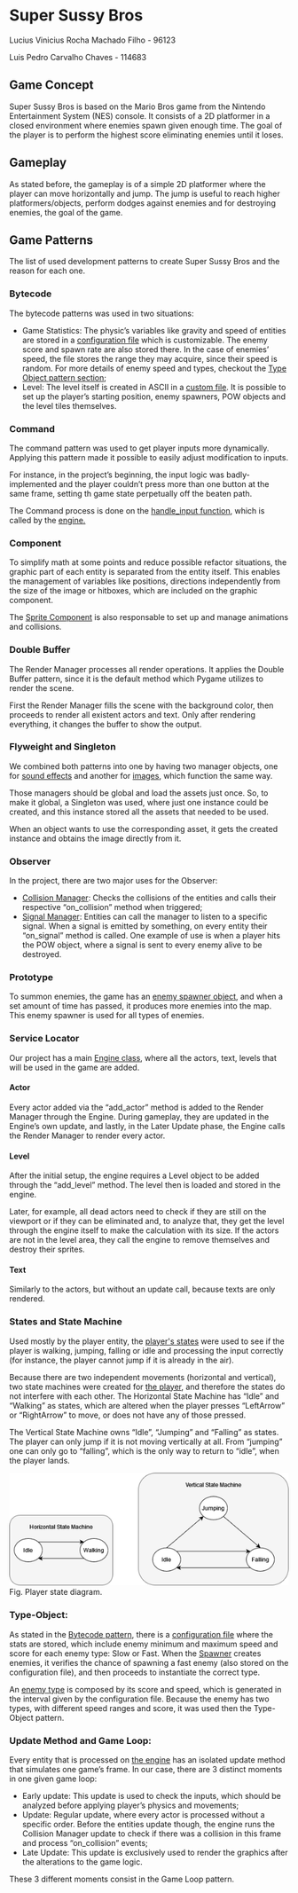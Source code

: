 # Super Sussy Bros
Lucius Vinicius Rocha Machado Filho - 96123

Luis Pedro Carvalho Chaves - 114683

## Game Concept
Super Sussy Bros is based on the Mario Bros game from the Nintendo Entertainment System (NES) console. It consists of a 2D platformer in a closed environment where enemies spawn given enough time.  The goal of the player is to perform the highest score eliminating enemies until it loses.

## Gameplay
As stated before, the gameplay is of a simple 2D platformer where the player can move horizontally and jump. The jump is useful to reach higher platformers/objects, perform dodges against enemies and for destroying enemies, the goal of the game.

## Game Patterns
The list of used development patterns to create Super Sussy Bros and the reason for each one.

### Bytecode
The bytecode patterns was used in two situations:

- Game Statistics: The physic’s variables like gravity and speed of entities are stored in a [configuration file](projeto/config.json) which is customizable. The enemy score and spawn rate are also stored there. In the case of enemies’ speed, the file stores the range they may acquire, since their speed is random. For more details of enemy speed and types, checkout the [Type Object pattern section](#type-object);
- Level: The level itself is created in ASCII in a [custom file](projeto/maps/test1.map). It is possible to set up the player’s starting position, enemy spawners, POW objects and the level tiles themselves.

### Command
The command pattern was used to get player inputs more dynamically. Applying this pattern made it possible to easily adjust modification to inputs.

For instance, in the project’s beginning, the input logic was badly-implemented and the player couldn’t press more than one button at the same frame, setting th game state perpetually off the beaten path.

The Command process is done on the [handle_input function](projeto/source/input_manager.py), which is called by the [engine.](projeto/source/engine.py)

### Component
To simplify math at some points and reduce possible refactor situations, the graphic part of each entity is separated from the entity itself. This enables the management of variables like positions, directions independently from the size of the image or hitboxes, which are included on the graphic component.

The [Sprite Component](projeto/source/sprite_component.py) is also responsable to set up and manage animations and collisions.

### Double Buffer
The Render Manager processes all render operations. It applies the Double Buffer pattern, since it is the default method which Pygame utilizes to render the scene.

First the Render Manager fills the scene with the background color, then proceeds to render all existent actors and text. Only after rendering everything, it changes the buffer to show the output.

### Flyweight and Singleton
We combined both patterns into one by having two manager objects, one for [sound effects](projeto/source/sound_loader.py) and another for [images](projeto/source/render_manager.py), which function the same way.

Those managers should be global and load the assets just once. So, to make it global, a Singleton was used, where just one instance could be created, and this instance stored all the assets that needed to be used.

When an object wants to use the corresponding asset, it gets the created instance and obtains the image directly from it.

### Observer
In the project, there are two major uses for the Observer:

- [Collision Manager](projeto/source/collision_manager.py): Checks the collisions of the entities and calls their respective “on_collision” method when triggered;
- [Signal Manager](projeto/source/signal_manager.py): Entities can call the manager to listen to a specific signal. When a signal is emitted by something, on every entity their “on_signal” method is called. One example of use is when a player hits the POW object, where a signal is sent to every enemy alive to be destroyed.

### Prototype
To summon enemies, the game has an [enemy spawner object](projeto/source/enemy_spawner.py), and when a set amount of time has passed, it produces more enemies into the map. This enemy spawner is used for all types of enemies.

### Service Locator
Our project has a main [Engine class](projeto/source/engine.py), where all the actors, text, levels that will be used in the game are added. 

#### Actor
Every actor added via the “add_actor” method is added to the Render Manager through the Engine. During gameplay, they are updated in the Engine’s own update, and lastly, in the Later Update phase, the Engine calls the Render Manager to render every actor.

#### Level
After the initial setup, the engine requires a Level object to be added through the “add_level” method. The level then is loaded and stored in the engine.

Later, for example, all dead actors need to check if they are still on the viewport or if they can be eliminated and, to analyze that, they get the level through the engine itself to make the calculation with its size. If the actors are not in the level area, they call the engine to remove themselves and destroy their sprites.

#### Text
Similarly to the actors, but without an update call, because texts are only rendered.

### States and State Machine
Used mostly by the player entity, the [player's states](projeto/source/player_states.py) were used to see if the player is walking, jumping, falling or idle and processing the input correctly (for instance, the player cannot jump if it is already in the air).

Because there are two independent movements (horizontal and vertical), two state machines were created for [the player](projeto/source/player.py), and therefore the states do not interfere with each other.
The Horizontal State Machine has “Idle” and “Walking” as states, which are altered when the player presses “LeftArrow” or “RightArrow” to move, or does not have any of those pressed.

The Vertical State Machine owns “Idle”, “Jumping” and “Falling” as states. The player can only jump if it is not moving vertically at all. From “jumping” one can only go to “falling”, which is the only way to return to “idle”, when the player lands.

![Player state machine](state_machine.png)
Fig. Player state diagram.

### Type-Object:
As stated in the [Bytecode pattern](#bytecode), there is a [configuration file](projeto/config.json) where the stats are stored, which include enemy minimum and maximum speed and score for each enemy type: Slow or Fast. When the [Spawner](projeto/source/enemy_spawner.py) creates enemies, it verifies the chance of spawning a fast enemy (also stored on the configuration file), and then proceeds to instantiate the correct type.

An [enemy type](projeto/source/enemy_default.py) is composed by its score and speed, which is generated in the interval given by the configuration file. Because the enemy has two types, with different speed ranges and score, it was used then the Type-Object pattern.

### Update Method and Game Loop:
Every entity that is processed on [the engine](projeto/source/engine.py) has an isolated update method that simulates one game’s frame. In our case, there are 3 distinct moments in one given game loop:

- Early update: This update is used to check the inputs, which should be analyzed before applying player’s physics and movements;
- Update: Regular update, where every actor is processed without a specific order. Before the entities update though, the engine runs the Collision Manager update to check if there was a collision in this frame and process “on_collision” events;
- Late Update: This update is exclusively used to render the graphics after the alterations to the game logic.

These 3 different moments consist in the Game Loop pattern.
